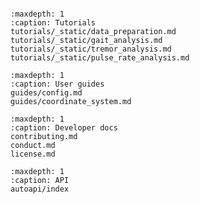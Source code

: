 ```{include} ../README.md
```

```{toctree}
:maxdepth: 1
:caption: Tutorials
tutorials/_static/data_preparation.md
tutorials/_static/gait_analysis.md
tutorials/_static/tremor_analysis.md
tutorials/_static/pulse_rate_analysis.md
```

```{toctree}
:maxdepth: 1
:caption: User guides
guides/config.md
guides/coordinate_system.md
```

```{toctree}
:maxdepth: 1
:caption: Developer docs
contributing.md
conduct.md
license.md
```

```{toctree}
:maxdepth: 1
:caption: API
autoapi/index
```
